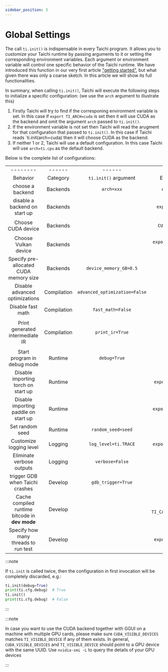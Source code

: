 ```yaml
---
sidebar_position: 3
---
```


# Global Settings


The call `ti.init()` is indispensable in every Taichi program. It allows you to customize your Taichi runtime by passing arguments to it or setting the corresponding environment variables. Each argument or environment variable will control one specific behavior of the Taichi runtime. We have introduced this function in our very first article ["getting started"](../get-started/index.md), but what given there was only a coarse sketch. In this article we will show its full functionalities.

In summary, when calling `ti.init()`, Taichi will execute the following steps to initialize a specific configuration: (we use the `arch` argument to illustrate this)

1. Firstly Taichi will try to find if the corresponing environment variable is set. In this case if `export TI_ARCH=cuda` is set then it will use CUDA as the backend and omit the argument `arch` passed to `ti.init()`.
2. If the environment variable is not set then Taichi will read the arugment for that configuration that passed to `ti.init()`. In this case if Taichi reads `ti.init(arch=cuda) then it will choose CUDA as the backend.
3. If neither 1 or 2, Taichi will use a default configuration. In this case Taichi will use `arch=ti.cpu` as the default backend.


Below is the complete list of configurations:


|    |     |     |     |     |
|:----------:|:---:|:---:|:---:|:---:|
|--------     |------|------|------|------|
| Behavior | Category | `ti.init()` argument  | Environment variable    | Note |
|choose a backend |  Backends   |  `arch=xxx`   | `export TI_ARCH=xxx`    |  e.g. `export TI_ARCH=cuda`   |
| disable a backend on start up   |  Backends  |     |  `export TI_ENABLE_xxx=0`   |  e.g.  `export TI_ENABLE_opengl=0`  |
|  Choose CUDA device |   Backends   |     | `export CUDA_VISIBLE_DEVICES=[gpuid]`   |   |
| Choose Vulkan device   |   Backends   |     |   `export TI_VISIBLE_DEVICE=[gpuid]`  |     |
| Specify pre-allocated CUDA memory size | Backends     |  `device_memory_GB=0.5`   |     |     |
| Disable advanced optimizations    |  Compilation   |  `advanced_optimization=False`   |     | This is for saing compile time and possible errors    |
| Disable fast math    |  Compilation   | `fast_math=False`   |     |  For preventing possible undefined math behavior   |
| Print generated intermediate IR    |  Compilation   | `print_ir=True`    |     | Compiled kernels are [cached by default](https://docs.taichi-lang.org/docs/performance#offline-cache). To force compilation and IR emission, use `ti.init(print_ir=True, offline_cache=False)`    |
| Start program in debug mode    | Runtime    |  `debug=True`   | `export TI_DEBUG=1`    | An equivalent way is to call your script via `ti debug your_script.py`  |
| Disable importing torch on start up    | Runtime    |     |  `export TI_ENABLE_TORCH=0`   |     |
| Disable importing paddle on start up    | Runtime    |     |   `export TI_ENABLE_PADDLE=0`  |     |
|Set random seed | Runtime    | `random_seed=seed`    |     | `seed` is an integer |
| Customize logging level    | Logging    |  `log_level=ti.TRACE`   | `export TI_LOG_LEVEL=trace`    | Equivalent to `ti.set_logging_level(ti.TRACE)`    |
| Eliminate verbose outputs    | Logging    | `verbose=False`    |     |     |
|trigger GDB when Taichi crashes    |  Develop   | `gdb_trigger=True`     |       |       |
|Cache compiled runtime bitcode in **dev mode** |  Develop   |      |   `export TI_CACHE_RUNTIME_BITCODE=1`    |   To save start up time      |
| Specify how many threads to run test    |  Develop   |      |   `export TI_TEST_THREADS=4`    |  Equivalent to  `python tests/run_tests.py -t4`   |


:::note

If `ti.init` is called twice, then the configuration in first invocation
will be completely discarded, e.g.:

```python {1,3}
ti.init(debug=True)
print(ti.cfg.debug)  # True
ti.init()
print(ti.cfg.debug)  # False
```

:::


:::note

In case you want to use the CUDA backend together with GGUI on a machine with multiple GPU cards, please make sure `CUDA_VISIBLE_DEVICES` matches `TI_VISIBLE_DEVICE` if any of them exists. In general, `CUDA_VISIBLE_DEVICES` and `TI_VISIBLE_DEVICE` should point to a GPU device with the same UUID. Use `nvidia-smi -L` to query the details of your GPU devices

:::
